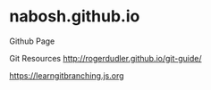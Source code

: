 # nabosh.github.io
Github Page

Git Resources
http://rogerdudler.github.io/git-guide/

https://learngitbranching.js.org
